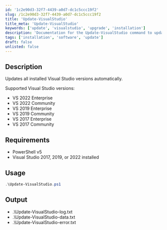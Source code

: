 ```yaml
---
id: '1c2e90d3-32f7-4439-a0d7-dc1c5ccc19f2'  
slug: /1c2e90d3-32f7-4439-a0d7-dc1c5ccc19f2  
title: 'Update-VisualStudio'  
title_meta: 'Update-VisualStudio'  
keywords: ['update', 'visualstudio', 'upgrade', 'installation']  
description: 'Documentation for the Update-VisualStudio command to update all installed Visual Studio versions automatically.'  
tags: ['installation', 'software', 'update']  
draft: false  
unlisted: false  
---  
```


## Description  

Updates all installed Visual Studio versions automatically.  

Supported Visual Studio versions:  
- VS 2022 Enterprise  
- VS 2022 Community  
- VS 2019 Enterprise  
- VS 2019 Community  
- VS 2017 Enterprise  
- VS 2017 Community  

## Requirements  

- PowerShell v5  
- Visual Studio 2017, 2019, or 2022 installed  

## Usage  

```powershell  
.\Update-VisualStudio.ps1  
```  

## Output  

- .\Update-VisualStudio-log.txt  
- .\Update-VisualStudio-data.txt  
- .\Update-VisualStudio-error.txt  

